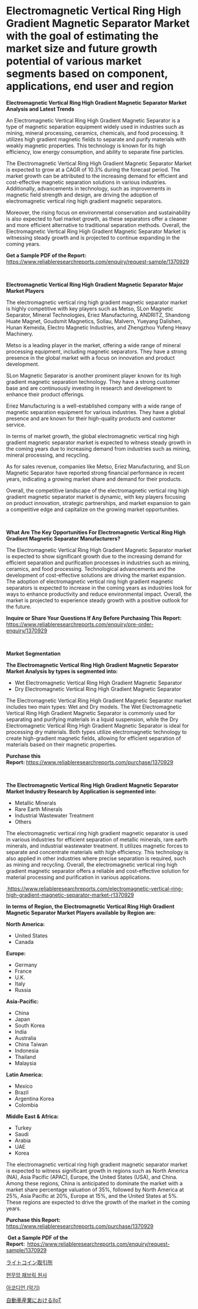 <p><h1>Electromagnetic Vertical Ring High Gradient Magnetic Separator Market with the goal of estimating the market size and future growth potential of various market segments based on component, applications, end user and region</h1></p><p><strong>Electromagnetic Vertical Ring High Gradient Magnetic Separator Market Analysis and Latest Trends</strong></p>
<p><p>An Electromagnetic Vertical Ring High Gradient Magnetic Separator is a type of magnetic separation equipment widely used in industries such as mining, mineral processing, ceramics, chemicals, and food processing. It utilizes high gradient magnetic fields to separate and purify materials with weakly magnetic properties. This technology is known for its high efficiency, low energy consumption, and ability to separate fine particles.</p><p>The Electromagnetic Vertical Ring High Gradient Magnetic Separator Market is expected to grow at a CAGR of 10.3% during the forecast period. The market growth can be attributed to the increasing demand for efficient and cost-effective magnetic separation solutions in various industries. Additionally, advancements in technology, such as improvements in magnetic field strength and design, are driving the adoption of electromagnetic vertical ring high gradient magnetic separators.</p><p>Moreover, the rising focus on environmental conservation and sustainability is also expected to fuel market growth, as these separators offer a cleaner and more efficient alternative to traditional separation methods. Overall, the Electromagnetic Vertical Ring High Gradient Magnetic Separator Market is witnessing steady growth and is projected to continue expanding in the coming years.</p></p>
<p><strong>Get a Sample PDF of the Report:&nbsp;</strong> <a href="https://www.reliableresearchreports.com/enquiry/request-sample/1370929">https://www.reliableresearchreports.com/enquiry/request-sample/1370929</a></p>
<p>&nbsp;</p>
<p><strong>Electromagnetic Vertical Ring High Gradient Magnetic Separator Major Market Players</strong></p>
<p><p>The electromagnetic vertical ring high gradient magnetic separator market is highly competitive with key players such as Metso, SLon Magnetic Separator, Mineral Technologies, Eriez Manufacturing, ANDRITZ, Shandong Huate Magnet, Goudsmit Magnetics, Sollau, Malvern, Yueyang Dalishen, Hunan Kemeida, Electro Magnetic Industries, and Zhengzhou Yufeng Heavy Machinery.</p><p>Metso is a leading player in the market, offering a wide range of mineral processing equipment, including magnetic separators. They have a strong presence in the global market with a focus on innovation and product development.</p><p>SLon Magnetic Separator is another prominent player known for its high gradient magnetic separation technology. They have a strong customer base and are continuously investing in research and development to enhance their product offerings.</p><p>Eriez Manufacturing is a well-established company with a wide range of magnetic separation equipment for various industries. They have a global presence and are known for their high-quality products and customer service.</p><p>In terms of market growth, the global electromagnetic vertical ring high gradient magnetic separator market is expected to witness steady growth in the coming years due to increasing demand from industries such as mining, mineral processing, and recycling.</p><p>As for sales revenue, companies like Metso, Eriez Manufacturing, and SLon Magnetic Separator have reported strong financial performance in recent years, indicating a growing market share and demand for their products.</p><p>Overall, the competitive landscape of the electromagnetic vertical ring high gradient magnetic separator market is dynamic, with key players focusing on product innovation, strategic partnerships, and market expansion to gain a competitive edge and capitalize on the growing market opportunities.</p></p>
<p>&nbsp;</p>
<p><strong>What Are The Key Opportunities For Electromagnetic Vertical Ring High Gradient Magnetic Separator Manufacturers?</strong></p>
<p><p>The Electromagnetic Vertical Ring High Gradient Magnetic Separator market is expected to show significant growth due to the increasing demand for efficient separation and purification processes in industries such as mining, ceramics, and food processing. Technological advancements and the development of cost-effective solutions are driving the market expansion. The adoption of electromagnetic vertical ring high gradient magnetic separators is expected to increase in the coming years as industries look for ways to enhance productivity and reduce environmental impact. Overall, the market is projected to experience steady growth with a positive outlook for the future.</p></p>
<p><strong>Inquire or Share Your Questions If Any Before Purchasing This Report:</strong> <a href="https://www.reliableresearchreports.com/enquiry/pre-order-enquiry/1370929">https://www.reliableresearchreports.com/enquiry/pre-order-enquiry/1370929</a></p>
<p>&nbsp;</p>
<p><strong>Market Segmentation</strong></p>
<p><strong>The Electromagnetic Vertical Ring High Gradient Magnetic Separator Market Analysis by types is segmented into:</strong></p>
<p><ul><li>Wet Electromagnetic Vertical Ring High Gradient Magnetic Separator</li><li>Dry Electromagnetic Vertical Ring High Gradient Magnetic Separator</li></ul></p>
<p><p>The Electromagnetic Vertical Ring High Gradient Magnetic Separator market includes two main types: Wet and Dry models. The Wet Electromagnetic Vertical Ring High Gradient Magnetic Separator is commonly used for separating and purifying materials in a liquid suspension, while the Dry Electromagnetic Vertical Ring High Gradient Magnetic Separator is ideal for processing dry materials. Both types utilize electromagnetic technology to create high-gradient magnetic fields, allowing for efficient separation of materials based on their magnetic properties.</p></p>
<p><strong>Purchase this Report:&nbsp;</strong><a href="https://www.reliableresearchreports.com/purchase/1370929">https://www.reliableresearchreports.com/purchase/1370929</a></p>
<p>&nbsp;</p>
<p><strong>The Electromagnetic Vertical Ring High Gradient Magnetic Separator Market Industry Research by Application is segmented into:</strong></p>
<p><ul><li>Metallic Minerals</li><li>Rare Earth Minerals</li><li>Industrial Wastewater Treatment</li><li>Others</li></ul></p>
<p><p>The electromagnetic vertical ring high gradient magnetic separator is used in various industries for efficient separation of metallic minerals, rare earth minerals, and industrial wastewater treatment. It utilizes magnetic forces to separate and concentrate materials with high efficiency. This technology is also applied in other industries where precise separation is required, such as mining and recycling. Overall, the electromagnetic vertical ring high gradient magnetic separator offers a reliable and cost-effective solution for material processing and purification in various applications.</p></p>
<p><a href="https://www.reliableresearchreports.com/electromagnetic-vertical-ring-high-gradient-magnetic-separator-market-r1370929">&nbsp;https://www.reliableresearchreports.com/electromagnetic-vertical-ring-high-gradient-magnetic-separator-market-r1370929</a></p>
<p><strong>In terms of Region, the Electromagnetic Vertical Ring High Gradient Magnetic Separator Market Players available by Region are:</strong></p>
<p>
    <p> <strong> North America: </strong>
        <ul>
            <li>United States</li>
            <li>Canada</li>
        </ul>
        </p> 
    <p> <strong> Europe: </strong>
        <ul>
            <li>Germany</li>
            <li>France</li>
            <li>U.K.</li>
            <li>Italy</li>
            <li>Russia</li>
        </ul>
        </p> 
    <p> <strong> Asia-Pacific: </strong>
        <ul>
            <li>China</li>
            <li>Japan</li>
            <li>South Korea</li>
            <li>India</li>
            <li>Australia</li>
            <li>China Taiwan</li>
            <li>Indonesia</li>
            <li>Thailand</li>
            <li>Malaysia</li>
        </ul>
        </p> 
    <p> <strong> Latin America: </strong>
        <ul>
            <li>Mexico</li>
            <li>Brazil</li>
            <li>Argentina Korea</li>
            <li>Colombia</li>
        </ul>
        </p> 
    <p> <strong> Middle East & Africa: </strong>
        <ul>
            <li>Turkey</li>
            <li>Saudi</li>
            <li>Arabia</li>
            <li>UAE</li>
            <li>Korea</li>
        </ul>
    </p>
    </p>
<p><p>The electromagnetic vertical ring high gradient magnetic separator market is expected to witness significant growth in regions such as North America (NA), Asia Pacific (APAC), Europe, the United States (USA), and China. Among these regions, China is anticipated to dominate the market with a market share percentage valuation of 35%, followed by North America at 25%, Asia Pacific at 20%, Europe at 15%, and the United States at 5%. These regions are expected to drive the growth of the market in the coming years.</p></p>
<p><strong>Purchase this Report: </strong><a href="https://www.reliableresearchreports.com/purchase/1370929">https://www.reliableresearchreports.com/purchase/1370929</a></p>
<p>&nbsp;<strong>Get a Sample PDF of the Report:&nbsp;&nbsp;</strong><a href="https://www.reliableresearchreports.com/enquiry/request-sample/1370929">https://www.reliableresearchreports.com/enquiry/request-sample/1370929</a></p>
<p><strong></strong></p>
<p><p><a href="https://medium.com/@elmoray21/%E3%83%A9%E3%82%A4%E3%83%88%E3%82%B3%E3%82%A4%E3%83%B3%E5%8F%96%E5%BC%95%E5%B8%82%E5%A0%B4-%E7%AB%B6%E4%BA%89%E5%88%86%E6%9E%90-%E5%B8%82%E5%A0%B4%E5%8B%95%E5%90%91-2031%E5%B9%B4%E3%81%BE%E3%81%A7%E3%81%AE%E4%BA%88%E6%B8%AC-1b562029c14f">ライトコイン取引所</a></p><p><a href="https://medium.com/@elisamohr1973/%EB%B0%94%EC%9E%98%ED%8A%B8-%ED%8C%A8%EB%B8%8C%EB%A6%AD-%EC%8B%A4-%EC%8B%9C%EC%9E%A5-%EA%B7%9C%EB%AA%A8-%EB%B0%8F-%EC%8B%9C%EC%9E%A5-%EB%8F%99%ED%96%A5-%EC%99%84%EC%A0%84%ED%95%9C-%EC%82%B0%EC%97%85-%EA%B0%9C%EC%9A%94-2024%EB%85%84%EB%B6%80%ED%84%B0-2031%EB%85%84%EA%B9%8C%EC%A7%80-f895d9f6ea4c">현무암 패브릭 원사</a></p><p><a href="https://medium.com/@deborahward03/%EC%95%84%EC%BD%94%EB%94%94%EC%96%B8-%EC%95%85%EA%B8%B0-%EC%8B%9C%EC%9E%A5-%EC%8B%9C%EC%9E%A5-cagr-%EC%8B%9C%EC%9E%A5-%ED%8A%B8%EB%A0%8C%EB%93%9C-%EB%B0%8F-%EC%84%B1%EC%9E%A5-%EC%A0%84%EB%9E%B5%EC%97%90-%EB%8C%80%ED%95%9C-%ED%86%B5%EC%B0%B0%EB%A0%A5-6bec370be38a">아코디언 (악기)</a></p><p><a href="https://medium.com/@jonathandavies84/%E8%87%AA%E5%8B%95%E8%BB%8A%E7%94%A3%E6%A5%AD%E3%81%AB%E3%81%8A%E3%81%91%E3%82%8Biiot%E3%81%AE%E5%B8%82%E5%A0%B4%E3%82%B7%E3%82%A7%E3%82%A2%E3%81%AE%E5%A4%89%E9%81%B7%E3%81%A8%E5%B8%82%E5%A0%B4%E6%88%90%E9%95%B7%E3%83%88%E3%83%AC%E3%83%B3%E3%83%892024%E5%B9%B4%E3%81%8B%E3%82%892031%E5%B9%B4%E3%81%BE%E3%81%A7-2b8a442711fe">自動車産業におけるIIoT</a></p></p>